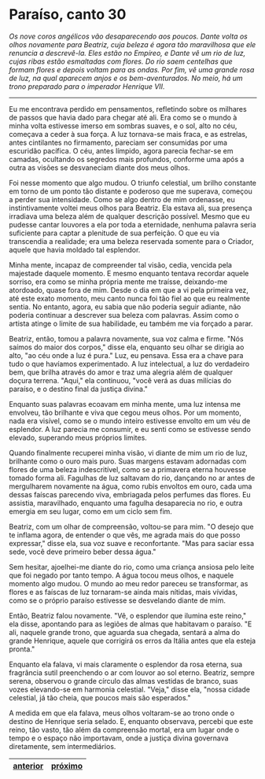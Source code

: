 # Paraíso, canto 30

_Os nove coros angélicos vão desaparecendo aos poucos. Dante volta os olhos novamente para Beatriz, cuja beleza é agora tão maravilhosa que ele renuncia a descrevê-la. Eles estão no Empíreo, e Dante vê um rio de luz, cujas ribas estão esmaltadas com flores. Do rio saem centelhas que formam flores e depois voltam para as ondas. Por fim, vê uma grande rosa de luz, na qual aparecem anjos e os bem-aventurados. No meio, há um trono preparado para o imperador Henrique VII._

---

Eu me encontrava perdido em pensamentos, refletindo sobre os milhares de passos que havia dado para chegar até ali. Era como se o mundo à minha volta estivesse imerso em sombras suaves, e o sol, alto no céu, começava a ceder à sua força. A luz tornava-se mais fraca, e as estrelas, antes cintilantes no firmamento, pareciam ser consumidas por uma escuridão pacífica. O céu, antes límpido, agora parecia fechar-se em camadas, ocultando os segredos mais profundos, conforme uma após a outra as visões se desvaneciam diante dos meus olhos.

Foi nesse momento que algo mudou. O triunfo celestial, um brilho constante em torno de um ponto tão distante e poderoso que me superava, começou a perder sua intensidade. Como se algo dentro de mim ordenasse, eu instintivamente voltei meus olhos para Beatriz. Ela estava ali, sua presença irradiava uma beleza além de qualquer descrição possível. Mesmo que eu pudesse cantar louvores a ela por toda a eternidade, nenhuma palavra seria suficiente para captar a plenitude de sua perfeição. O que eu via transcendia a realidade; era uma beleza reservada somente para o Criador, aquele que havia moldado tal esplendor. 

Minha mente, incapaz de compreender tal visão, cedia, vencida pela majestade daquele momento. E mesmo enquanto tentava recordar aquele sorriso, era como se minha própria mente me traísse, deixando-me atordoado, quase fora de mim. Desde o dia em que a vi pela primeira vez, até este exato momento, meu canto nunca foi tão fiel ao que eu realmente sentia. No entanto, agora, eu sabia que não poderia seguir adiante, não poderia continuar a descrever sua beleza com palavras. Assim como o artista atinge o limite de sua habilidade, eu também me via forçado a parar.

Beatriz, então, tomou a palavra novamente, sua voz calma e firme. "Nós saímos do maior dos corpos," disse ela, enquanto seu olhar se dirigia ao alto, "ao céu onde a luz é pura." Luz, eu pensava. Essa era a chave para tudo o que havíamos experimentado. A luz intelectual, a luz do verdadeiro bem, que brilha através do amor e traz uma alegria além de qualquer doçura terrena. "Aqui," ela continuou, "você verá as duas milícias do paraíso, e o destino final da justiça divina."

Enquanto suas palavras ecoavam em minha mente, uma luz intensa me envolveu, tão brilhante e viva que cegou meus olhos. Por um momento, nada era visível, como se o mundo inteiro estivesse envolto em um véu de esplendor. A luz parecia me consumir, e eu senti como se estivesse sendo elevado, superando meus próprios limites.

Quando finalmente recuperei minha visão, vi diante de mim um rio de luz, brilhante como o ouro mais puro. Suas margens estavam adornadas com flores de uma beleza indescritível, como se a primavera eterna houvesse tomado forma ali. Fagulhas de luz saltavam do rio, dançando no ar antes de mergulharem novamente na água, como rubis envoltos em ouro, cada uma dessas faíscas parecendo viva, embriagada pelos perfumes das flores. Eu assistia, maravilhado, enquanto uma fagulha desaparecia no rio, e outra emergia em seu lugar, como em um ciclo sem fim.

Beatriz, com um olhar de compreensão, voltou-se para mim. "O desejo que te inflama agora, de entender o que vês, me agrada mais do que posso expressar," disse ela, sua voz suave e reconfortante. "Mas para saciar essa sede, você deve primeiro beber dessa água."

Sem hesitar, ajoelhei-me diante do rio, como uma criança ansiosa pelo leite que foi negado por tanto tempo. A água tocou meus olhos, e naquele momento algo mudou. O mundo ao meu redor pareceu se transformar, as flores e as faíscas de luz tornaram-se ainda mais nítidas, mais vívidas, como se o próprio paraíso estivesse se desvelando diante de mim.

Então, Beatriz falou novamente. "Vê, o esplendor que ilumina este reino," ela disse, apontando para as legiões de almas que habitavam o paraíso. "E ali, naquele grande trono, que aguarda sua chegada, sentará a alma do grande Henrique, aquele que corrigirá os erros da Itália antes que ela esteja pronta."

Enquanto ela falava, vi mais claramente o esplendor da rosa eterna, sua fragrância sutil preenchendo o ar com louvor ao sol eterno. Beatriz, sempre serena, observou o grande círculo das almas vestidas de branco, suas vozes elevando-se em harmonia celestial. "Veja," disse ela, "nossa cidade celestial, já tão cheia, que poucos mais são esperados."

A medida em que ela falava, meus olhos voltaram-se ao trono onde o destino de Henrique seria selado. E, enquanto observava, percebi que este reino, tão vasto, tão além da compreensão mortal, era um lugar onde o tempo e o espaço não importavam, onde a justiça divina governava diretamente, sem intermediários.

| [anterior](/c_paraiso/29/README.md) | [próximo](/c_paraiso/31/README.md) |
|----------|---------|
